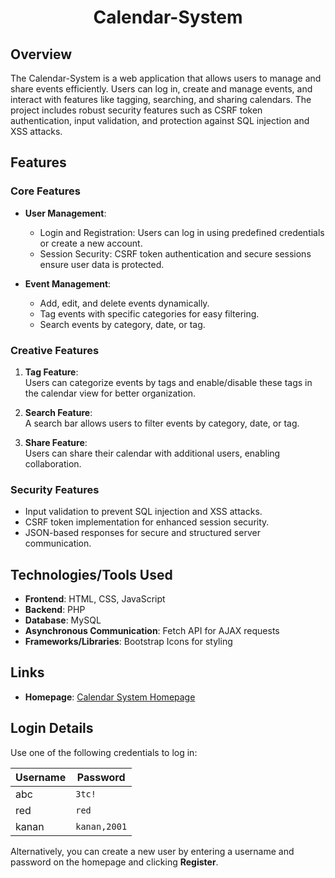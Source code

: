 <div align="center">
    <h1 id="Header">Calendar-System</h1>
</div>

## Overview
The Calendar-System is a web application that allows users to manage and share events efficiently. Users can log in, create and manage events, and interact with features like tagging, searching, and sharing calendars. The project includes robust security features such as CSRF token authentication, input validation, and protection against SQL injection and XSS attacks.

## Features

### Core Features
- **User Management**:
  - Login and Registration: Users can log in using predefined credentials or create a new account.
  - Session Security: CSRF token authentication and secure sessions ensure user data is protected.

- **Event Management**:
  - Add, edit, and delete events dynamically.
  - Tag events with specific categories for easy filtering.
  - Search events by category, date, or tag.

### Creative Features
1. **Tag Feature**:  
   Users can categorize events by tags and enable/disable these tags in the calendar view for better organization.

2. **Search Feature**:  
   A search bar allows users to filter events by category, date, or tag.

3. **Share Feature**:  
   Users can share their calendar with additional users, enabling collaboration.

### Security Features
- Input validation to prevent SQL injection and XSS attacks.
- CSRF token implementation for enhanced session security.
- JSON-based responses for secure and structured server communication.

## Technologies/Tools Used

- **Frontend**: HTML, CSS, JavaScript
- **Backend**: PHP
- **Database**: MySQL
- **Asynchronous Communication**: Fetch API for AJAX requests
- **Frameworks/Libraries**: Bootstrap Icons for styling

## Links

- **Homepage**: [Calendar System Homepage](http://ec2-18-117-107-39.us-east-2.compute.amazonaws.com/~Gokuf/M5/Group/home.php)

## Login Details

Use one of the following credentials to log in:

| Username  | Password      |
|-----------|---------------|
| abc       | `3tc!`        |
| red       | `red`         |
| kanan     | `kanan,2001`  |

Alternatively, you can create a new user by entering a username and password on the homepage and clicking **Register**.
